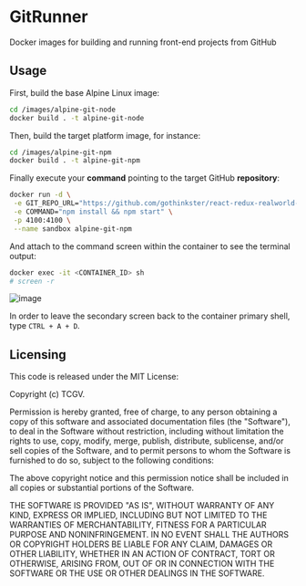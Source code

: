 # GitRunner
Docker images for building and running front-end projects from GitHub

## Usage

First, build the base Alpine Linux image:

```sh
cd /images/alpine-git-node
docker build . -t alpine-git-node
```

Then, build the target platform image, for instance:

```sh
cd /images/alpine-git-npm
docker build . -t alpine-git-npm
```

Finally execute your **command** pointing to the target GitHub **repository**:

```sh
docker run -d \
 -e GIT_REPO_URL="https://github.com/gothinkster/react-redux-realworld-example-app" \
 -e COMMAND="npm install && npm start" \
 -p 4100:4100 \
 --name sandbox alpine-git-npm
```

And attach to the command screen within the container to see the terminal output:

```sh
docker exec -it <CONTAINER_ID> sh
# screen -r
```

![image](https://i.imgur.com/MvEk5Vk.png)

In order to leave the secondary screen back to the container primary shell, type `CTRL + A + D`.

## Licensing

This code is released under the MIT License:

Copyright (c) TCGV.

Permission is hereby granted, free of charge, to any person obtaining a copy
of this software and associated documentation files (the "Software"), to deal
in the Software without restriction, including without limitation the rights
to use, copy, modify, merge, publish, distribute, sublicense, and/or sell
copies of the Software, and to permit persons to whom the Software is
furnished to do so, subject to the following conditions:

The above copyright notice and this permission notice shall be included in
all copies or substantial portions of the Software.

THE SOFTWARE IS PROVIDED "AS IS", WITHOUT WARRANTY OF ANY KIND, EXPRESS OR
IMPLIED, INCLUDING BUT NOT LIMITED TO THE WARRANTIES OF MERCHANTABILITY,
FITNESS FOR A PARTICULAR PURPOSE AND NONINFRINGEMENT. IN NO EVENT SHALL THE
AUTHORS OR COPYRIGHT HOLDERS BE LIABLE FOR ANY CLAIM, DAMAGES OR OTHER
LIABILITY, WHETHER IN AN ACTION OF CONTRACT, TORT OR OTHERWISE, ARISING FROM,
OUT OF OR IN CONNECTION WITH THE SOFTWARE OR THE USE OR OTHER DEALINGS IN
THE SOFTWARE.

